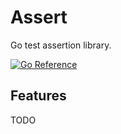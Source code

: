 # Assert

Go test assertion library.

[![Go Reference](https://pkg.go.dev/badge/github.com/pierrre/assert.svg)](https://pkg.go.dev/github.com/pierrre/assert)

## Features

TODO
